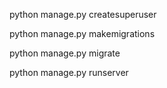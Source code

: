python manage.py createsuperuser

python manage.py makemigrations

python manage.py migrate

python manage.py runserver  
